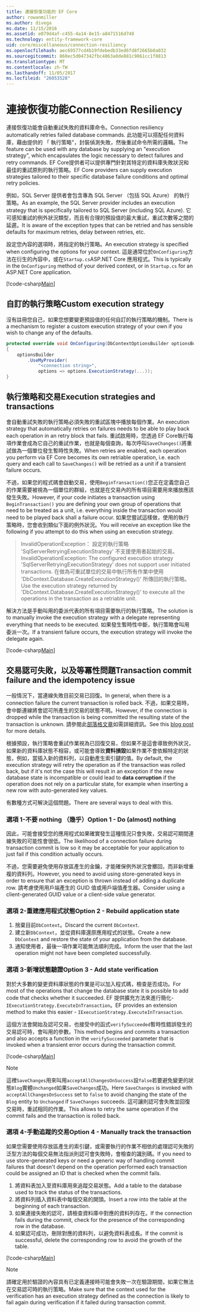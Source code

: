 ```yaml
---
title: 連接恢復功能的 EF Core
author: rowanmiller
ms.author: divega
ms.date: 11/15/2016
ms.assetid: e079d4af-c455-4a14-8e15-a8471516d748
ms.technology: entity-framework-core
uid: core/miscellaneous/connection-resiliency
ms.openlocfilehash: aec69577cd4b19fdebedb33ed6fd8f2665b0a032
ms.sourcegitcommit: 860ec5d047342fbc4063a0de881c9861cc1f8813
ms.translationtype: MT
ms.contentlocale: zh-TW
ms.lasthandoff: 11/05/2017
ms.locfileid: "26053528"
---
```

# <a name="connection-resiliency"></a><span data-ttu-id="e0915-102">連接恢復功能</span><span class="sxs-lookup"><span data-stu-id="e0915-102">Connection Resiliency</span></span>

<span data-ttu-id="e0915-103">連接恢復功能會自動重試失敗的資料庫命令。</span><span class="sxs-lookup"><span data-stu-id="e0915-103">Connection resiliency automatically retries failed database commands.</span></span> <span data-ttu-id="e0915-104">此功能可以搭配任何資料庫，藉由提供的 「 執行策略"，封裝偵測失敗，然後重試命令所需的邏輯。</span><span class="sxs-lookup"><span data-stu-id="e0915-104">The feature can be used with any database by supplying an "execution strategy", which encapsulates the logic necessary to detect failures and retry commands.</span></span> <span data-ttu-id="e0915-105">EF Core提供者可以提供專門針對其特定的資料庫失敗狀況和最佳的重試原則的執行策略。</span><span class="sxs-lookup"><span data-stu-id="e0915-105">EF Core providers can supply execution strategies tailored to their specific database failure conditions and optimal retry policies.</span></span>

<span data-ttu-id="e0915-106">例如，SQL Server 提供者會包含專為 SQL Server （包括 SQL Azure） 的執行策略。</span><span class="sxs-lookup"><span data-stu-id="e0915-106">As an example, the SQL Server provider includes an execution strategy that is specifically tailored to SQL Server (including SQL Azure).</span></span> <span data-ttu-id="e0915-107">它可感知重試的例外狀況類型，而且有合理的預設值的最大重試，重試次數等之間的延遲。</span><span class="sxs-lookup"><span data-stu-id="e0915-107">It is aware of the exception types that can be retried and has sensible defaults for maximum retries, delay between retries, etc.</span></span>

<span data-ttu-id="e0915-108">設定您內容的選項時，將指定的執行策略。</span><span class="sxs-lookup"><span data-stu-id="e0915-108">An execution strategy is specified when configuring the options for your context.</span></span> <span data-ttu-id="e0915-109">這是通常位於`OnConfiguring`方法在衍生的內容中，或在`Startup.cs`ASP.NET Core 應用程式。</span><span class="sxs-lookup"><span data-stu-id="e0915-109">This is typically in the `OnConfiguring` method of your derived context, or in `Startup.cs` for an ASP.NET Core application.</span></span>

[!code-csharp[Main](../../../samples/core/Miscellaneous/ConnectionResiliency/Program.cs#OnConfiguring)]

## <a name="custom-execution-strategy"></a><span data-ttu-id="e0915-110">自訂的執行策略</span><span class="sxs-lookup"><span data-stu-id="e0915-110">Custom execution strategy</span></span>

<span data-ttu-id="e0915-111">沒有註冊您自己，如果您想要變更預設值的任何自訂的執行策略的機制。</span><span class="sxs-lookup"><span data-stu-id="e0915-111">There is a mechanism to register a custom execution strategy of your own if you wish to change any of the defaults.</span></span>

``` csharp
protected override void OnConfiguring(DbContextOptionsBuilder optionsBuilder)
{
    optionsBuilder
        .UseMyProvider(
            "<connection string>",
            options => options.ExecutionStrategy(...));
}
```

## <a name="execution-strategies-and-transactions"></a><span data-ttu-id="e0915-112">執行策略和交易</span><span class="sxs-lookup"><span data-stu-id="e0915-112">Execution strategies and transactions</span></span>

<span data-ttu-id="e0915-113">會自動重試失敗的執行策略必須失敗的重試區塊中播放每個作業。</span><span class="sxs-lookup"><span data-stu-id="e0915-113">An execution strategy that automatically retries on failures needs to be able to play back each operation in an retry block that fails.</span></span> <span data-ttu-id="e0915-114">重試啟用時，您透過 EF Core執行每項作業會成為它自己的重試作業，也就是每個查詢，每次呼叫`SaveChanges()`將重試做為一個單位發生暫時性失敗。</span><span class="sxs-lookup"><span data-stu-id="e0915-114">When retries are enabled, each operation you perform via EF Core becomes its own retriable operation, i.e. each query and each call to `SaveChanges()` will be retried as a unit if a transient failure occurs.</span></span>

<span data-ttu-id="e0915-115">不過，如果您的程式碼會啟動交易，使用`BeginTransaction()`您正在定義您自己的作業需要被視為一個單位的群組，也就是在交易內的所有項目需要用來播放應該發生失敗。</span><span class="sxs-lookup"><span data-stu-id="e0915-115">However, if your code initiates a transaction using `BeginTransaction()` you are defining your own group of operations that need to be treated as a unit, i.e. everything inside the transaction would need to be played back shall a failure occur.</span></span> <span data-ttu-id="e0915-116">如果您嘗試這樣做，使用的執行策略時，您會收到類似下面的例外狀況。</span><span class="sxs-lookup"><span data-stu-id="e0915-116">You will receive an exception like the following if you attempt to do this when using an execution strategy.</span></span>

> <span data-ttu-id="e0915-117">InvalidOperationException： 設定的執行策略 'SqlServerRetryingExecutionStrategy' 不支援使用者起始的交易。</span><span class="sxs-lookup"><span data-stu-id="e0915-117">InvalidOperationException: The configured execution strategy 'SqlServerRetryingExecutionStrategy' does not support user initiated transactions.</span></span> <span data-ttu-id="e0915-118">在做為可重試單位的交易中執行所有作業中使用 'DbContext.Database.CreateExecutionStrategy()' 所傳回的執行策略。</span><span class="sxs-lookup"><span data-stu-id="e0915-118">Use the execution strategy returned by 'DbContext.Database.CreateExecutionStrategy()' to execute all the operations in the transaction as a retriable unit.</span></span>

<span data-ttu-id="e0915-119">解決方法是手動叫用的委派代表的所有項目需要執行的執行策略。</span><span class="sxs-lookup"><span data-stu-id="e0915-119">The solution is to manually invoke the execution strategy with a delegate representing everything that needs to be executed.</span></span> <span data-ttu-id="e0915-120">如果發生暫時性中斷，執行策略會叫用委派一次。</span><span class="sxs-lookup"><span data-stu-id="e0915-120">If a transient failure occurs, the execution strategy will invoke the delegate again.</span></span>

[!code-csharp[Main](../../../samples/core/Miscellaneous/ConnectionResiliency/Program.cs#ManualTransaction)]

## <a name="transaction-commit-failure-and-the-idempotency-issue"></a><span data-ttu-id="e0915-121">交易認可失敗，以及等冪性問題</span><span class="sxs-lookup"><span data-stu-id="e0915-121">Transaction commit failure and the idempotency issue</span></span>

<span data-ttu-id="e0915-122">一般情況下，當連線失敗目前交易已回復。</span><span class="sxs-lookup"><span data-stu-id="e0915-122">In general, when there is a connection failure the current transaction is rolled back.</span></span> <span data-ttu-id="e0915-123">不過，如果交易時，會中斷連線將會認可所產生的交易的狀態不明。</span><span class="sxs-lookup"><span data-stu-id="e0915-123">However, if the connection is dropped while the transaction is being committed the resulting state of the transaction is unknown.</span></span> <span data-ttu-id="e0915-124">請參閱此[部落格文章](http://blogs.msdn.com/b/adonet/archive/2013/03/11/sql-database-connectivity-and-the-idempotency-issue.aspx)如需詳細資訊。</span><span class="sxs-lookup"><span data-stu-id="e0915-124">See this [blog post](http://blogs.msdn.com/b/adonet/archive/2013/03/11/sql-database-connectivity-and-the-idempotency-issue.aspx) for more details.</span></span>

<span data-ttu-id="e0915-125">根據預設，執行策略會重試作業視為已回復交易，但如果不是這會導致例外狀況，如果新的資料庫狀態不相容，或可能會導致**資料損毀**如果作業不會依賴特定的狀態，例如，當插入新的資料列，以自動產生索引鍵的值。</span><span class="sxs-lookup"><span data-stu-id="e0915-125">By default, the execution strategy will retry the operation as if the transaction was rolled back, but if it's not the case this will result in an exception if the new database state is incompatible or could lead to **data corruption** if the operation does not rely on a particular state, for example when inserting a new row with auto-generated key values.</span></span>

<span data-ttu-id="e0915-126">有數種方式可解決這個問題。</span><span class="sxs-lookup"><span data-stu-id="e0915-126">There are several ways to deal with this.</span></span>

### <a name="option-1---do-almost-nothing"></a><span data-ttu-id="e0915-127">選項 1-不要 nothing （幾乎）</span><span class="sxs-lookup"><span data-stu-id="e0915-127">Option 1 - Do (almost) nothing</span></span>

<span data-ttu-id="e0915-128">因此，可能會接受您的應用程式如果確實發生這種情況只會失敗，交易認可期間連線失敗的可能性會很低。</span><span class="sxs-lookup"><span data-stu-id="e0915-128">The likelihood of a connection failure during transaction commit is low so it may be acceptable for your application to just fail if this condition actually occurs.</span></span>

<span data-ttu-id="e0915-129">不過，您需要避免使用存放區產生的金鑰，才能確保例外狀況會擲回，而非新增重複的資料列。</span><span class="sxs-lookup"><span data-stu-id="e0915-129">However, you need to avoid using store-generated keys in order to ensure that an exception is thrown instead of adding a duplicate row.</span></span> <span data-ttu-id="e0915-130">請考慮使用用戶端產生的 GUID 值或用戶端值產生器。</span><span class="sxs-lookup"><span data-stu-id="e0915-130">Consider using a client-generated GUID value or a client-side value generator.</span></span>

### <a name="option-2---rebuild-application-state"></a><span data-ttu-id="e0915-131">選項 2-重建應用程式狀態</span><span class="sxs-lookup"><span data-stu-id="e0915-131">Option 2 - Rebuild application state</span></span>

1. <span data-ttu-id="e0915-132">捨棄目前`DbContext`。</span><span class="sxs-lookup"><span data-stu-id="e0915-132">Discard the current `DbContext`.</span></span>
2. <span data-ttu-id="e0915-133">建立新`DbContext`，並從資料庫還原應用程式的狀態。</span><span class="sxs-lookup"><span data-stu-id="e0915-133">Create a new `DbContext` and restore the state of your application from the database.</span></span>
3. <span data-ttu-id="e0915-134">通知使用者，最後一項作業可能無法順利完成。</span><span class="sxs-lookup"><span data-stu-id="e0915-134">Inform the user that the last operation might not have been completed successfully.</span></span>

### <a name="option-3---add-state-verification"></a><span data-ttu-id="e0915-135">選項 3-新增狀態驗證</span><span class="sxs-lookup"><span data-stu-id="e0915-135">Option 3 - Add state verification</span></span>

<span data-ttu-id="e0915-136">對於大多數的變更資料庫狀態的作業是可以加入程式碼，檢查是否成功。</span><span class="sxs-lookup"><span data-stu-id="e0915-136">For most of the operations that change the database state it is possible to add code that checks whether it succeeded.</span></span> <span data-ttu-id="e0915-137">EF 提供擴充方法來進行簡化- `IExecutionStrategy.ExecuteInTransaction`。</span><span class="sxs-lookup"><span data-stu-id="e0915-137">EF provides an extension method to make this easier - `IExecutionStrategy.ExecuteInTransaction`.</span></span>

<span data-ttu-id="e0915-138">這個方法會開始及認可交易，也接受中的函式`verifySucceeded`暫時性錯誤發生的交易認可時，會叫用的參數。</span><span class="sxs-lookup"><span data-stu-id="e0915-138">This method begins and commits a transaction and also accepts a function in the `verifySucceeded` parameter that is invoked when a transient error occurs during the transaction commit.</span></span>

[!code-csharp[Main](../../../samples/core/Miscellaneous/ConnectionResiliency/Program.cs#Verification)]

> [!NOTE]
> <span data-ttu-id="e0915-139">這裡`SaveChanges`用來叫用`acceptAllChangesOnSuccess`設`false`若要避免變更的狀態`Blog`實體`Unchanged`如果`SaveChanges`成功。</span><span class="sxs-lookup"><span data-stu-id="e0915-139">Here `SaveChanges` is invoked with `acceptAllChangesOnSuccess` set to `false` to avoid changing the state of the `Blog` entity to `Unchanged` if `SaveChanges` succeeds.</span></span> <span data-ttu-id="e0915-140">這可讓則認可會失敗並回復交易時，重試相同的作業。</span><span class="sxs-lookup"><span data-stu-id="e0915-140">This allows to retry the same operation if the commit fails and the transaction is rolled back.</span></span>

### <a name="option-4---manually-track-the-transaction"></a><span data-ttu-id="e0915-141">選項 4-手動追蹤的交易</span><span class="sxs-lookup"><span data-stu-id="e0915-141">Option 4 - Manually track the transaction</span></span>

<span data-ttu-id="e0915-142">如果您需要使用存放區產生的索引鍵，或需要執行的作業不相依的處理認可失敗的泛型方法的每個交易無法指派則認可會失敗時，會檢查的識別碼。</span><span class="sxs-lookup"><span data-stu-id="e0915-142">If you need to use store-generated keys or need a generic way of handling commit failures that doesn't depend on the operation performed each transaction could be assigned an ID that is checked when the commit fails.</span></span>

1. <span data-ttu-id="e0915-143">將資料表加入至資料庫用來追蹤交易狀態。</span><span class="sxs-lookup"><span data-stu-id="e0915-143">Add a table to the database used to track the status of the transactions.</span></span>
2. <span data-ttu-id="e0915-144">將資料列插入資料表中每個交易的開頭。</span><span class="sxs-lookup"><span data-stu-id="e0915-144">Insert a row into the table at the beginning of each transaction.</span></span>
3. <span data-ttu-id="e0915-145">如果連接失敗的認可，請檢查資料庫中對應的資料列存在。</span><span class="sxs-lookup"><span data-stu-id="e0915-145">If the connection fails during the commit, check for the presence of the corresponding row in the database.</span></span>
4. <span data-ttu-id="e0915-146">如果認可成功，刪除對應的資料列，以避免資料表成長。</span><span class="sxs-lookup"><span data-stu-id="e0915-146">If the commit is successful, delete the corresponding row to avoid the growth of the table.</span></span>

[!code-csharp[Main](../../../samples/core/Miscellaneous/ConnectionResiliency/Program.cs#Tracking)]

> [!NOTE]
> <span data-ttu-id="e0915-147">請確定用於驗證的內容具有已定義連接時可能會失敗一次在驗證期間，如果它無法在交易認可時的執行策略。</span><span class="sxs-lookup"><span data-stu-id="e0915-147">Make sure that the context used for the verification has an execution strategy defined as the connection is likely to fail again during verification if it failed during transaction commit.</span></span>
